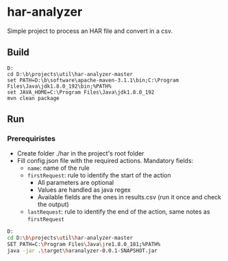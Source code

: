 # har-analyzer

Simple project to process an HAR file and convert in a csv.

## Build

```
D:
cd D:\b\projects\util\har-analyzer-master
set PATH=D:\b\software\apache-maven-3.1.1\bin;C:\Program Files\Java\jdk1.8.0_192\bin;%PATH%
set JAVA_HOME=C:\Program Files\Java\jdk1.8.0_192
mvn clean package
```

## Run

### Prerequiristes

- Create folder ./har in the project's root folder
- Fill config.json file with the required actions. Mandatory fields:
    - `name`: name of the rule
    - `firstRequest`: rule to identify the start of the action
      - All parameters are optional
      - Values are handled as java regex 
      - Available fields are the ones in results.csv (run it once and check the output)
    - `lastRequest`: rule to identify the end of the action, same notes as `firstRequest`

```bash
D:
cd D:\b\projects\util\har-analyzer-master
SET PATH=C:\Program Files\Java\jre1.8.0_181;%PATH%
java -jar .\target\haranalyzer-0.0.1-SNAPSHOT.jar
```
